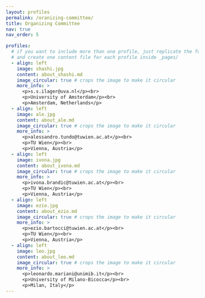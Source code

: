 ```yaml
---
layout: profiles
permalink: /oranizing-committee/
title: Organizing Committee
nav: true
nav_order: 5

profiles:
  # if you want to include more than one profile, just replicate the following block
  # and create one content file for each profile inside _pages/
  - align: left
    image: shashi.jpg
    content: about_shashi.md
    image_circular: true # crops the image to make it circular
    more_info: >
      <p>s.s.ilager@uva.nl</p><br>
      <p>University of Amsterdam</p><br>
      <p>Amsterdam, Netherlands</p>
  - align: left
    image: ale.jpg
    content: about_ale.md
    image_circular: true # crops the image to make it circular
    more_info: >
      <p>alessandro.tundo@tuwien.ac.at</p><br>
      <p>TU Wien</p><br>
      <p>Vienna, Austria</p>
  - align: left
    image: ivona.jpg
    content: about_ivona.md
    image_circular: true # crops the image to make it circular
    more_info: >
      <p>ivona.brandic@tuwien.ac.at</p><br>
      <p>TU Wien</p><br>
      <p>Vienna, Austria</p>
  - align: left
    image: ezio.jpg
    content: about_ezio.md
    image_circular: true # crops the image to make it circular
    more_info: >
      <p>ezio.bartocci@tuwien.ac.at</p><br>
      <p>TU Wien</p><br>
      <p>Vienna, Austria</p>
  - align: left
    image: leo.jpg
    content: about_leo.md
    image_circular: true # crops the image to make it circular
    more_info: >
      <p>leonardo.mariani@unimib.it</p><br>
      <p>University of Milano-Bicocca</p><br>
      <p>Milan, Italy</p>
---
```

